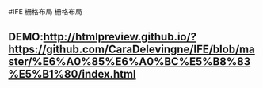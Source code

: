 #IFE 栅格布局
栅格布局

## DEMO:http://htmlpreview.github.io/?https://github.com/CaraDelevingne/IFE/blob/master/%E6%A0%85%E6%A0%BC%E5%B8%83%E5%B1%80/index.html